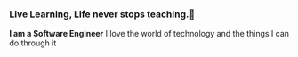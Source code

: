 ### Live Learning, Life never stops teaching.👋

**I am a Software Engineer** I love the world of technology and the things I can do through it

